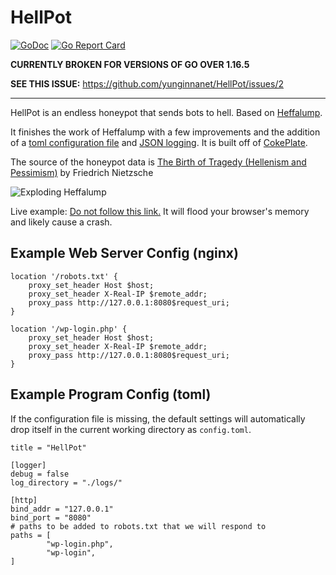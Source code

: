# HellPot   
[![GoDoc](https://godoc.org/github.com/yunginnanet/HellPot?status.svg)](https://godoc.org/github.com/yunginnanet/HellPot) [![Go Report Card](https://goreportcard.com/badge/github.com/yunginnanet/HellPot)](https://goreportcard.com/report/github.com/yunginnanet/HellPot)


**CURRENTLY BROKEN FOR VERSIONS OF GO OVER 1.16.5**

**SEE THIS ISSUE:**  https://github.com/yunginnanet/HellPot/issues/2
  
---  
  
HellPot is an endless honeypot that sends bots to hell. Based on [Heffalump](https://github.com/carlmjohnson/heffalump).   
  
  It finishes the work of Heffalump with a few improvements and the addition of a [toml configuration file](https://github.com/spf13/viper) and [JSON logging](https://github.com/rs/zerolog). It is built off of [CokePlate](https://git.tcp.direct/kayos/CokePlate).
    

The source of the honeypot data is [The Birth of Tragedy (Hellenism and Pessimism)](https://www.gutenberg.org/files/51356/51356-h/51356-h.htm) by Friedrich Nietzsche

![Exploding Heffalump](hellgif.gif)

Live example: <a href="https://vx-underground.org/wp-login.php" rel="nofollow">Do not follow this link.</a> It will flood your browser's memory and likely cause a crash.

## Example Web Server Config (nginx)  
    
```          
location '/robots.txt' {
	proxy_set_header Host $host;
	proxy_set_header X-Real-IP $remote_addr;
	proxy_pass http://127.0.0.1:8080$request_uri;
}  

location '/wp-login.php' {
	proxy_set_header Host $host;
	proxy_set_header X-Real-IP $remote_addr;
	proxy_pass http://127.0.0.1:8080$request_uri;
}
```


## Example Program Config (toml) 
  
  If the configuration  file is missing, the default settings will automatically drop itself in the current working directory as `config.toml`.  
    
```  
title = "HellPot"

[logger]
debug = false
log_directory = "./logs/"

[http]
bind_addr = "127.0.0.1"
bind_port = "8080"
# paths to be added to robots.txt that we will respond to
paths = [
        "wp-login.php",
        "wp-login",
]
```
  
